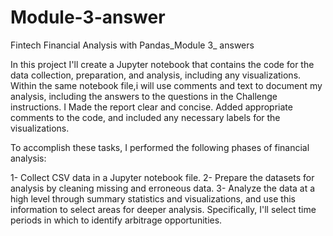 # Module-3-answer

Fintech Financial Analysis with Pandas_Module 3_ answers

In this project I'll create a Jupyter notebook that contains the code for the data collection, preparation, and analysis, including any visualizations. 
Within the same notebook file,i will use comments and text to document my analysis, including the answers to the questions in the Challenge instructions. 
I Made the report clear and concise. Added appropriate comments to the code, and included any necessary labels for the visualizations. 

To accomplish these tasks, I performed the following phases of financial analysis:

1- Collect CSV data in a Jupyter notebook file.
2- Prepare the datasets for analysis by cleaning missing and erroneous data.
3- Analyze the data at a high level through summary statistics and visualizations, and use this information to select areas for deeper analysis. Specifically, I'll select time periods in which to identify arbitrage opportunities.
